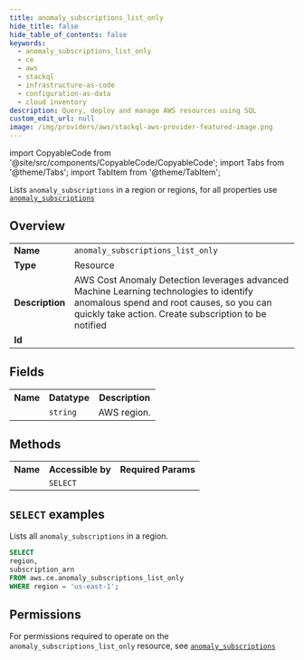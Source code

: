 ```yaml
---
title: anomaly_subscriptions_list_only
hide_title: false
hide_table_of_contents: false
keywords:
  - anomaly_subscriptions_list_only
  - ce
  - aws
  - stackql
  - infrastructure-as-code
  - configuration-as-data
  - cloud inventory
description: Query, deploy and manage AWS resources using SQL
custom_edit_url: null
image: /img/providers/aws/stackql-aws-provider-featured-image.png
---
```


import CopyableCode from '@site/src/components/CopyableCode/CopyableCode';
import Tabs from '@theme/Tabs';
import TabItem from '@theme/TabItem';

Lists <code>anomaly_subscriptions</code> in a region or regions, for all properties use <a href="/providers/aws/serviceName/anomaly_subscriptions/"><code>anomaly_subscriptions</code></a>

## Overview
<table><tbody>
<tr><td><b>Name</b></td><td><code>anomaly_subscriptions_list_only</code></td></tr>
<tr><td><b>Type</b></td><td>Resource</td></tr>
<tr><td><b>Description</b></td><td>AWS Cost Anomaly Detection leverages advanced Machine Learning technologies to identify anomalous spend and root causes, so you can quickly take action. Create subscription to be notified</td></tr>
<tr><td><b>Id</b></td><td><CopyableCode code="aws.ce.anomaly_subscriptions_list_only" /></td></tr>
</tbody></table>

## Fields
<table><tbody><tr><th>Name</th><th>Datatype</th><th>Description</th></tr><tr><td><CopyableCode code="region" /></td><td><code>string</code></td><td>AWS region.</td></tr>
</tbody></table>

## Methods

<table><tbody>
  <tr>
    <th>Name</th>
    <th>Accessible by</th>
    <th>Required Params</th>
  </tr>
  <tr>
    <td><CopyableCode code="list_resources" /></td>
    <td><code>SELECT</code></td>
    <td><CopyableCode code="region" /></td>
  </tr>
</tbody></table>

## `SELECT` examples
Lists all <code>anomaly_subscriptions</code> in a region.
```sql
SELECT
region,
subscription_arn
FROM aws.ce.anomaly_subscriptions_list_only
WHERE region = 'us-east-1';
```


## Permissions

For permissions required to operate on the <code>anomaly_subscriptions_list_only</code> resource, see <a href="/providers/aws/ce/anomaly_subscriptions/#permissions"><code>anomaly_subscriptions</code></a>

